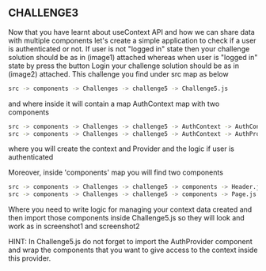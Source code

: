## CHALLENGE3

Now that you have learnt about useContext API and how we can share data with multiple components let's create a simple application to check if a user is authenticated or not. If user is not "logged in" state then your challenge solution should be as in (image1) attached whereas when user is "logged in" state by press the button Login your challenge solution should be as in (image2) attached. This challenge you find under src map as below

```bash
src -> components -> Challenges -> challenge5 -> Challenge5.js
```

and where inside it will contain a map AuthContext map with two components

```bash
src -> components -> Challenges -> challenge5 -> AuthContext -> AuthContext.js
src -> components -> Challenges -> challenge5 -> AuthContext -> AuthProvider.js
```

where you will create the context and Provider and the logic if user is authenticated

Moreover, inside 'components' map you will find two components

```bash
src -> components -> Challenges -> challenge5 -> components -> Header.js
src -> components -> Challenges -> challenge5 -> components -> Page.js
```

Where you need to write logic for managing your context data created and then import those components inside Challenge5.js so they will look and work as in screenshot1 and screenshot2

HINT: In Challenge5.js do not forget to import the AuthProvider component and wrap the components that you want to give access to the context inside this provider.
